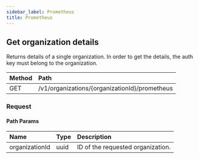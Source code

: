 ```yaml
---
sidebar_label: Prometheus
title: Prometheus
---
```


## Get organization details

Returns details of a single organization. In order to get the details, the auth key must belong to the organization.

| Method | Path |
| :----- | :--- |
| GET | /v1/organizations/{organizationId}/prometheus |

### Request

#### Path Params

| Name | Type | Description |
| :--- | :--- | :---------- |
| organizationId | uuid | ID of the requested organization. | 

